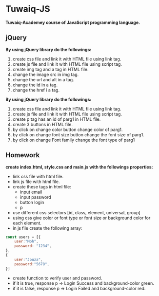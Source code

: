 # Tuwaiq-JS
**Tuwaiq-Academey course of JavaScript programming language.**

## jQuery

**By using jQuery library do the followings:**

1. create css file and link it with HTML file using link tag.
1. create js file and link it with HTML file using script tag.
1. create img tag and a tag in HTML file.
1. change the image src in img tag.
1. change the url and alt in a tag.
1. change the id in a tag.
1. change the href i a tag.

**By using jQuery library do the followings:**

1. create css file and link it with HTML file using link tag.
1. create js file and link it with HTML file using script tag.
1. create p tag has an id of parg1 in HTML file.
1. create 3 buttons in HTML file.
1. by click on change color button change color of parg1.
1. by click on change font size button change the font size of parg1.
1. by click on change Font family change the font type of parg1

## Homework

**create index.html, style.css and main.js with the followings properties:**

- link css file with html file.
- link js file with html file.
- create these tags in html file:
    - input email
    - input password
    - button login
    - p
- use different css selectors [id, class, element, universal, group]
- using css give color or font type or font size or background color for each element.
- in js file create the following array:
```javascript
const users = [{
    user:"Moh",
    password: "1234",
},
{
    user:"Jouza",
    password:"5678",
}]
```
- create function to verify user and password.
- if it is true, response p => Login Success and background-color green.
- if it is false, response p => Login Failed and background-color red.